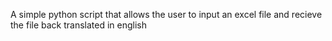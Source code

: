 A simple python script that allows the user to input an excel file and recieve the file back translated in english
